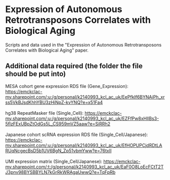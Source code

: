 # Expression of Autonomous Retrotransposons Correlates with Biological Aging
 Scripts and data used in the "Expression of Autonomous Retrotransposons Correlates with Biological Aging" paper. 

## Additional data required (the folder the file should be put into)
MESA cohort gene expression RDS file (Gene_Expression): https://emckclac-my.sharepoint.com/:u:/g/personal/k2140993_kcl_ac_uk/EePfklf6BYNAiPh_xrss5VkBJsdKhhYBU3zHiNpZ-kvYNQ?e=x51Fa4 <br><br>
hg38 RepeatMasker file (Single_Cell): https://emckclac-my.sharepoint.com/:u:/g/personal/k2140993_kcl_ac_uk/EZFfPw8xHllBs3-5flzFExUBpZtOdGs5L_CS959mVZ5aaw?e=SiRRh2 <br><br>
Japanese cohort scRNA expression RDS file (Single_Cell/Japanese): https://emckclac-my.sharepoint.com/:u:/g/personal/k2140993_kcl_ac_uk/EfHOPUPCjdRDtLARUqNcgecBsD5b1UV6BgN_Zp51vbmYww?e=76txII <br><br>
UMI expression matrix (Single_Cell/Japanese): https://emckclac-my.sharepoint.com/:t:/g/personal/k2140993_kcl_ac_uk/EaF0O8LoEcFCtT2TJ3pnv98BYSBBYLN7kGrRkWRAgaUwwQ?e=TqFpRb 

